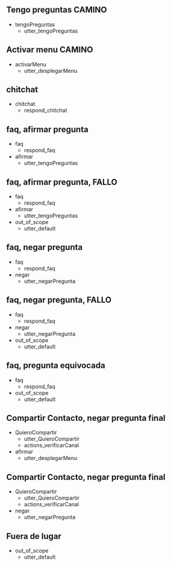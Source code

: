## Tengo preguntas CAMINO
* tengoPreguntas
  - utter_tengoPreguntas

## Activar menu CAMINO
* activarMenu
  - utter_desplegarMenu

## chitchat
* chitchat
  - respond_chitchat

## faq, afirmar pregunta
* faq
  - respond_faq
* afirmar
  - utter_tengoPreguntas

## faq, afirmar pregunta, FALLO
* faq
  - respond_faq
* afirmar
  - utter_tengoPreguntas
* out_of_scope
  - utter_default

## faq, negar pregunta
* faq
  - respond_faq
* negar
  - utter_negarPregunta

## faq, negar pregunta, FALLO
* faq
  - respond_faq
* negar
  - utter_negarPregunta
* out_of_scope
  - utter_default

## faq, pregunta equivocada
* faq
  - respond_faq
* out_of_scope
  - utter_default

## Compartir Contacto, negar pregunta final
* QuieroCompartir
  - utter_QuieroCompartir
  - actions_verificarCanal
* afirmar
  - utter_desplegarMenu

## Compartir Contacto, negar pregunta final
* QuieroCompartir
  - utter_QuieroCompartir
  - actions_verificarCanal
* negar
  - utter_negarPregunta

## Fuera de lugar
* out_of_scope
  - utter_default
